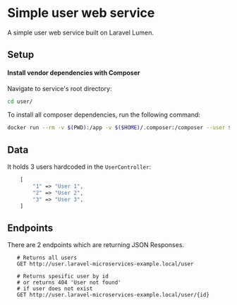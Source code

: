 # Simple user web service

A simple user web service built on Laravel Lumen.

Setup
-----------
#### Install vendor dependencies with Composer
Navigate to service's root directory:
```bash
cd user/
```

To install all composer dependencies, run the following command:
```bash
docker run --rm -v $(PWD):/app -v $($HOME)/.composer:/composer --user $(id -u):$(id -g) composer install --optimize-autoloader --no-interaction --no-progress --no-scripts
```


Data
-----------
It holds 3 users hardcoded in the `UserController`:
```php
    [
        "1" => "User 1",
        "2" => "User 2",
        "3" => "User 3",
    ]
```

Endpoints
-----------
There are 2 endpoints which are returning JSON Responses.

```
   # Returns all users
   GET http://user.laravel-microservices-example.local/user 
   
   # Returns spesific user by id
   # or returns 404 'User not found'
   # if user does not exist
   GET http://user.laravel-microservices-example.local/user/{id}
```